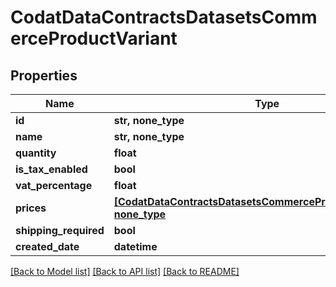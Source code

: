 # CodatDataContractsDatasetsCommerceProductVariant


## Properties
Name | Type | Description | Notes
------------ | ------------- | ------------- | -------------
**id** | **str, none_type** |  | [optional] 
**name** | **str, none_type** |  | [optional] 
**quantity** | **float** |  | [optional] 
**is_tax_enabled** | **bool** |  | [optional] 
**vat_percentage** | **float** |  | [optional] 
**prices** | [**[CodatDataContractsDatasetsCommerceProductVariantPrice], none_type**](CodatDataContractsDatasetsCommerceProductVariantPrice.md) |  | [optional] 
**shipping_required** | **bool** |  | [optional] 
**created_date** | **datetime** |  | [optional] 

[[Back to Model list]](../README.md#documentation-for-models) [[Back to API list]](../README.md#documentation-for-api-endpoints) [[Back to README]](../README.md)


